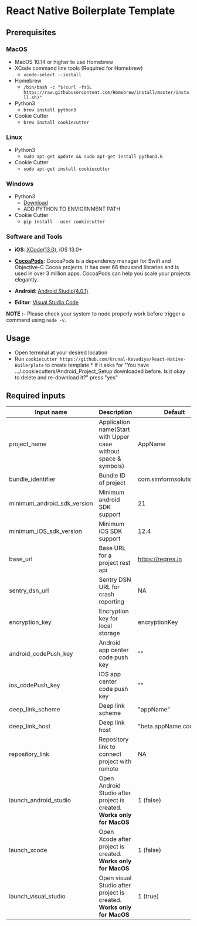 # React Native Boilerplate Template

## Prerequisites

### MacOS

* MacOS 10.14 or higher to use Homebrew
* XCode command line tools (Required for Homebrew)
    * ```xcode-select --install```
* Homebrew
    * ```/bin/bash -c "$(curl -fsSL https://raw.githubusercontent.com/Homebrew/install/master/install.sh)"```
* Python3
     * ```brew install python3```
* Cookie Cutter
    * ```brew install cookiecutter```

### Linux

* Python3
    * ```sudo apt-get update && sudo apt-get install python3.6```
* Cookie Cutter
    * ```sudo apt-get install cookiecutter```

### Windows

* Python3
    * [Download](https://www.python.org/downloads/)
    * ADD PYTHON TO ENVIORNMENT PATH
* Cookie Cutter
    * ```pip install --user cookiecutter```

### Software and Tools

* **iOS**: [XCode(13.0)](https://apps.apple.com/us/app/xcode/id497799835?mt=13), iOS 13.0+

* **[CocoaPods](http://cocoapods.org/)**: CocoaPods is a dependency manager for Swift and Objective-C Cocoa projects. It has over 66 thousand libraries and is used in over 3 million apps. CocoaPods can help you scale your projects elegantly.

* **Android**: [Android Studio(4.0.1)](https://developer.android.com/studio)

* **Editor**: [Visual Studio Code](https://code.visualstudio.com/)


**NOTE :-** Please check your system to node properly work before trigger a command using `node -v`.

## Usage
* Open terminal at your desired location
* Run ```cookiecutter https://github.com/Krunal-Kevadiya/React-Native-Boilerplate``` to create template
        * If it asks for "You have .../.cookiecutters/Android_Project_Setup downloaded before. Is it okay to delete and re-download it?" press "yes"

## Required inputs

Input name | Description | Default
--- | --- | --- |
project_name | Application name(Start with Upper case without space & symbols) | AppName
bundle_identifier | Bundle ID of project | com.simformsolutions.app
minimum_android_sdk_version | Minimum android SDK support | 21
minimum_iOS_sdk_version | Minimum iOS SDK support | 12.4
base_url | Base URL for a project rest api | https://reqres.in
sentry_dsn_url | Sentry DSN URL for crash reporting | NA
encryption_key | Encryption key for local storage | encryptionKey
android_codePush_key | Android app center code push key | ""
ios_codePush_key | IOS app center code push key | ""
deep_link_scheme | Deep link scheme | "appName"
deep_link_host | Deep link host | "beta.appName.com"
repository_link | Repository link to connect project with remote | NA
launch_android_studio | Open Android Studio after project is created. **Works only for MacOS** | 1 (false)
launch_xcode | Open Xcode after project is created. **Works only for MacOS** | 1 (false)
launch_visual_studio | Open visual Studio after project is created. **Works only for MacOS** | 1 (true)
